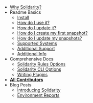 - [Why Solidarity?](/README.md#why-does-solidarity-existquestion)
- Readme Basics
  - [Install](/README.md#install)
  - [How do I use it?](/README.md#how-do-I-use-it)
  - [How do I update it?](/README.md#how-do-i-update-it-to-my-machine-specs)
  - [How do I create my first snapshot?](/README.md#how-do-I-create-my-first-snapshot)
  - [How do I update my snapshots?](#how-do-I-update-my-snapshots)
  - [Supported Systems](/README.md#supported-systems)
  - [Additional Support](/README.md#support)
  - [Additional Info](/README.md#additional-info)
- Comprehensive Docs
  - [Solidarity Rules Options](/docs/options.md)
  - [Solidarity CLI Options](/docs/cliOptions.md)
  - [Writing Plugins](/docs/plugins.md)
- [**All Contributors**](/docs/existingContributors.md)
- Blog Posts
  - [Introducing Solidarity](https://shift.infinite.red/solidarity-the-cli-for-developer-sanity-672fa81b98e9)
  - [Environment Reports](https://shift.infinite.red/effortless-environment-reports-d129d53eb405)
